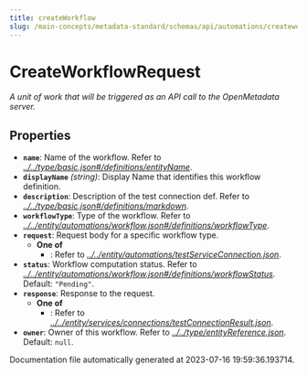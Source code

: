 ```yaml
---
title: createWorkflow
slug: /main-concepts/metadata-standard/schemas/api/automations/createworkflow
---
```


# CreateWorkflowRequest

*A unit of work that will be triggered as an API call to the OpenMetadata server.*

## Properties

- **`name`**: Name of the workflow. Refer to *[../../type/basic.json#/definitions/entityName](#/../type/basic.json#/definitions/entityName)*.
- **`displayName`** *(string)*: Display Name that identifies this workflow definition.
- **`description`**: Description of the test connection def. Refer to *[../../type/basic.json#/definitions/markdown](#/../type/basic.json#/definitions/markdown)*.
- **`workflowType`**: Type of the workflow. Refer to *[../../entity/automations/workflow.json#/definitions/workflowType](#/../entity/automations/workflow.json#/definitions/workflowType)*.
- **`request`**: Request body for a specific workflow type.
  - **One of**
    - : Refer to *[../../entity/automations/testServiceConnection.json](#/../entity/automations/testServiceConnection.json)*.
- **`status`**: Workflow computation status. Refer to *[../../entity/automations/workflow.json#/definitions/workflowStatus](#/../entity/automations/workflow.json#/definitions/workflowStatus)*. Default: `"Pending"`.
- **`response`**: Response to the request.
  - **One of**
    - : Refer to *[../../entity/services/connections/testConnectionResult.json](#/../entity/services/connections/testConnectionResult.json)*.
- **`owner`**: Owner of this workflow. Refer to *[../../type/entityReference.json](#/../type/entityReference.json)*. Default: `null`.


Documentation file automatically generated at 2023-07-16 19:59:36.193714.
